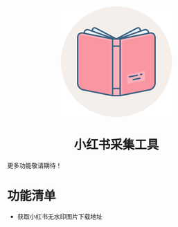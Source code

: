 <div align="center">
<img src="static/XHS_Downloader.png" alt="TikTokDownloader" height="256" width="256"><br>
<h1>小红书采集工具</h1>
</div>
<p>更多功能敬请期待！</p>
<h1>功能清单</h1>
<ul>
<li>获取小红书无水印图片下载地址</li>
</ul>
